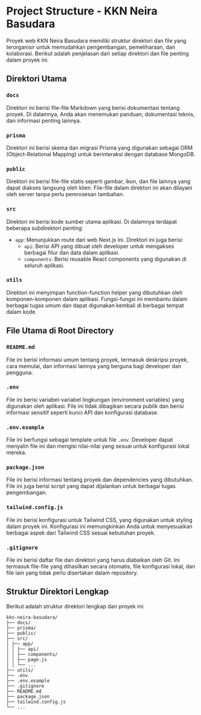 # Project Structure - KKN Neira Basudara

Proyek web KKN Neira Basudara memiliki struktur direktori dan file yang terorganisir untuk memudahkan pengembangan, pemeliharaan, dan kolaborasi. Berikut adalah penjelasan dari setiap direktori dan file penting dalam proyek ini.

## Direktori Utama

### `docs`

Direktori ini berisi file-file Markdown yang berisi dokumentasi tentang proyek. Di dalamnya, Anda akan menemukan panduan, dokumentasi teknis, dan informasi penting lainnya.

### `prisma`

Direktori ini berisi skema dan migrasi Prisma yang digunakan sebagai ORM (Object-Relational Mapping) untuk berinteraksi dengan database MongoDB.

### `public`

Direktori ini berisi file-file statis seperti gambar, ikon, dan file lainnya yang dapat diakses langsung oleh klien. File-file dalam direktori ini akan dilayani oleh server tanpa perlu pemrosesan tambahan.

### `src`

Direktori ini berisi kode sumber utama aplikasi. Di dalamnya terdapat beberapa subdirektori penting:

- `app`: Menunjukkan route dari web Next.js ini. Direktori ini juga berisi:
  - `api`: Berisi API yang dibuat oleh developer untuk mengakses berbagai fitur dan data dalam aplikasi.
  - `components`: Berisi reusable React components yang digunakan di seluruh aplikasi.

### `utils`

Direktori ini menyimpan function-function helper yang dibutuhkan oleh komponen-komponen dalam aplikasi. Fungsi-fungsi ini membantu dalam berbagai tugas umum dan dapat digunakan kembali di berbagai tempat dalam kode.

## File Utama di Root Directory

### `README.md`

File ini berisi informasi umum tentang proyek, termasuk deskripsi proyek, cara memulai, dan informasi lainnya yang berguna bagi developer dan pengguna.

### `.env`

File ini berisi variabel-variabel lingkungan (environment variables) yang digunakan oleh aplikasi. File ini tidak dibagikan secara publik dan berisi informasi sensitif seperti kunci API dan konfigurasi database.

### `.env.example`

File ini berfungsi sebagai template untuk file `.env`. Developer dapat menyalin file ini dan mengisi nilai-nilai yang sesuai untuk konfigurasi lokal mereka.

### `package.json`

File ini berisi informasi tentang proyek dan dependencies yang dibutuhkan. File ini juga berisi script yang dapat dijalankan untuk berbagai tugas pengembangan.

### `tailwind.config.js`

File ini berisi konfigurasi untuk Tailwind CSS, yang digunakan untuk styling dalam proyek ini. Konfigurasi ini memungkinkan Anda untuk menyesuaikan berbagai aspek dari Tailwind CSS sesuai kebutuhan proyek.

### `.gitignore`

File ini berisi daftar file dan direktori yang harus diabaikan oleh Git. Ini termasuk file-file yang dihasilkan secara otomatis, file konfigurasi lokal, dan file lain yang tidak perlu disertakan dalam repository.

## Struktur Direktori Lengkap

Berikut adalah struktur direktori lengkap dari proyek ini:

```
kkn-neira-basudara/
├── docs/
├── prisma/
├── public/
├── src/
│ ├── app/
│ │ ├── api/
│ │ ├── components/
│ │ ├── page.js
│ │ └── ...
├── utils/
├── .env
├── .env.example
├── .gitignore
├── README.md
├── package.json
├── tailwind.config.js
└── ...
```

